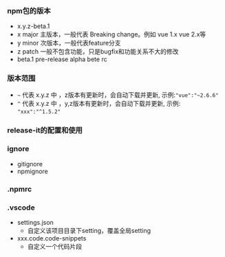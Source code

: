 ### npm包的版本
- x.y.z-beta.1
- x major 主版本，一般代表 Breaking change。例如 vue 1.x vue 2.x等
- y minor 次版本，一般代表feature分支
- z patch 一般不包含功能，只是bugfix和功能关系不大的修改
- beta.1 pre-release alpha bete rc

### 版本范围
- `~` 代表 x.y.z 中 ，z版本有更新时，会自动下载并更新, 示例:`"vue":"~2.6.6"`
- `^` 代表 x.y.z 中 ，y,z版本有更新时，会自动下载并更新, 示例: `"xxx":"^1.5.2"`

### release-it的配置和使用


### ignore
- gitignore
- npmignore

### .npmrc

### .vscode
- settings.json
    - 自定义该项目目录下setting，覆盖全局setting
- xxx.code.code-snippets
    - 自定义一个代码片段